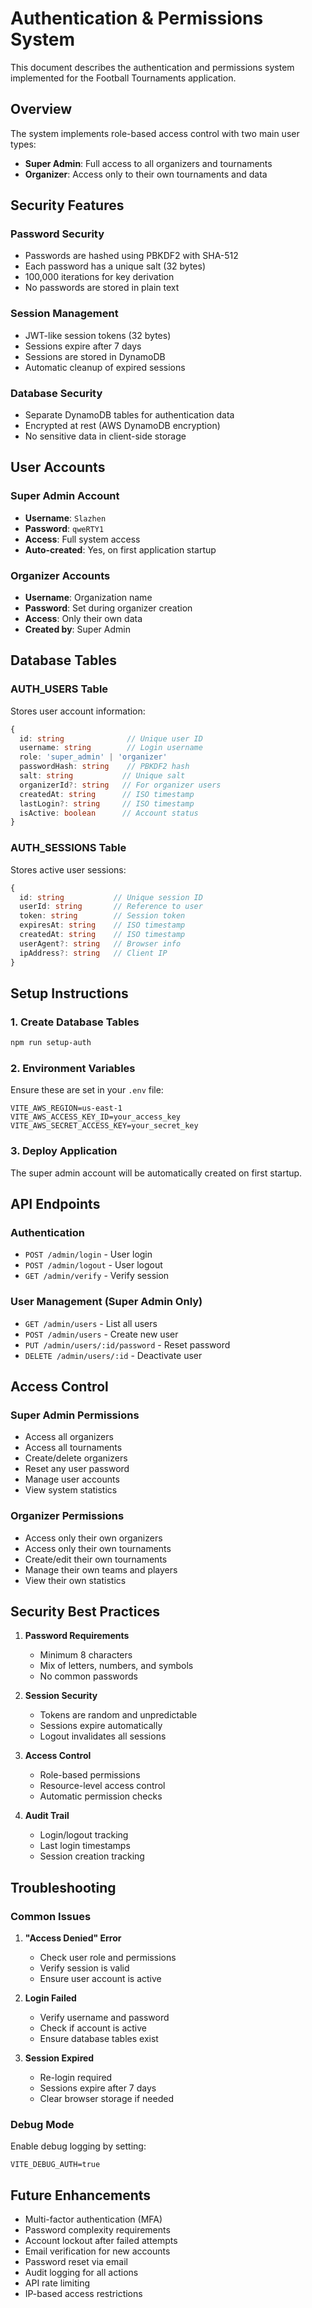 # Authentication & Permissions System

This document describes the authentication and permissions system implemented for the Football Tournaments application.

## Overview

The system implements role-based access control with two main user types:
- **Super Admin**: Full access to all organizers and tournaments
- **Organizer**: Access only to their own tournaments and data

## Security Features

### Password Security
- Passwords are hashed using PBKDF2 with SHA-512
- Each password has a unique salt (32 bytes)
- 100,000 iterations for key derivation
- No passwords are stored in plain text

### Session Management
- JWT-like session tokens (32 bytes)
- Sessions expire after 7 days
- Sessions are stored in DynamoDB
- Automatic cleanup of expired sessions

### Database Security
- Separate DynamoDB tables for authentication data
- Encrypted at rest (AWS DynamoDB encryption)
- No sensitive data in client-side storage

## User Accounts

### Super Admin Account
- **Username**: `Slazhen`
- **Password**: `qweRTY1`
- **Access**: Full system access
- **Auto-created**: Yes, on first application startup

### Organizer Accounts
- **Username**: Organization name
- **Password**: Set during organizer creation
- **Access**: Only their own data
- **Created by**: Super Admin

## Database Tables

### AUTH_USERS Table
Stores user account information:
```typescript
{
  id: string              // Unique user ID
  username: string        // Login username
  role: 'super_admin' | 'organizer'
  passwordHash: string    // PBKDF2 hash
  salt: string           // Unique salt
  organizerId?: string   // For organizer users
  createdAt: string      // ISO timestamp
  lastLogin?: string     // ISO timestamp
  isActive: boolean      // Account status
}
```

### AUTH_SESSIONS Table
Stores active user sessions:
```typescript
{
  id: string           // Unique session ID
  userId: string       // Reference to user
  token: string        // Session token
  expiresAt: string    // ISO timestamp
  createdAt: string    // ISO timestamp
  userAgent?: string   // Browser info
  ipAddress?: string   // Client IP
}
```

## Setup Instructions

### 1. Create Database Tables
```bash
npm run setup-auth
```

### 2. Environment Variables
Ensure these are set in your `.env` file:
```env
VITE_AWS_REGION=us-east-1
VITE_AWS_ACCESS_KEY_ID=your_access_key
VITE_AWS_SECRET_ACCESS_KEY=your_secret_key
```

### 3. Deploy Application
The super admin account will be automatically created on first startup.

## API Endpoints

### Authentication
- `POST /admin/login` - User login
- `POST /admin/logout` - User logout
- `GET /admin/verify` - Verify session

### User Management (Super Admin Only)
- `GET /admin/users` - List all users
- `POST /admin/users` - Create new user
- `PUT /admin/users/:id/password` - Reset password
- `DELETE /admin/users/:id` - Deactivate user

## Access Control

### Super Admin Permissions
- Access all organizers
- Access all tournaments
- Create/delete organizers
- Reset any user password
- Manage user accounts
- View system statistics

### Organizer Permissions
- Access only their own organizers
- Access only their own tournaments
- Create/edit their own tournaments
- Manage their own teams and players
- View their own statistics

## Security Best Practices

1. **Password Requirements**
   - Minimum 8 characters
   - Mix of letters, numbers, and symbols
   - No common passwords

2. **Session Security**
   - Tokens are random and unpredictable
   - Sessions expire automatically
   - Logout invalidates all sessions

3. **Access Control**
   - Role-based permissions
   - Resource-level access control
   - Automatic permission checks

4. **Audit Trail**
   - Login/logout tracking
   - Last login timestamps
   - Session creation tracking

## Troubleshooting

### Common Issues

1. **"Access Denied" Error**
   - Check user role and permissions
   - Verify session is valid
   - Ensure user account is active

2. **Login Failed**
   - Verify username and password
   - Check if account is active
   - Ensure database tables exist

3. **Session Expired**
   - Re-login required
   - Sessions expire after 7 days
   - Clear browser storage if needed

### Debug Mode
Enable debug logging by setting:
```env
VITE_DEBUG_AUTH=true
```

## Future Enhancements

- Multi-factor authentication (MFA)
- Password complexity requirements
- Account lockout after failed attempts
- Email verification for new accounts
- Password reset via email
- Audit logging for all actions
- API rate limiting
- IP-based access restrictions
